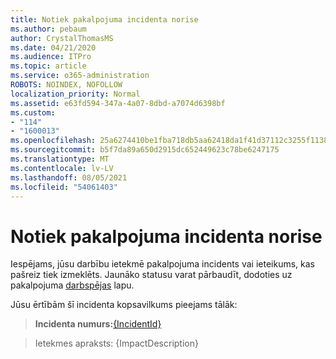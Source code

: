 ```yaml
---
title: Notiek pakalpojuma incidenta norise
ms.author: pebaum
author: CrystalThomasMS
ms.date: 04/21/2020
ms.audience: ITPro
ms.topic: article
ms.service: o365-administration
ROBOTS: NOINDEX, NOFOLLOW
localization_priority: Normal
ms.assetid: e63fd594-347a-4a07-8dbd-a7074d6398bf
ms.custom:
- "114"
- "1600013"
ms.openlocfilehash: 25a6274410be1fba718db5aa62418da1f41d37112c3255f11386bfef3afa0f45
ms.sourcegitcommit: b5f7da89a650d2915dc652449623c78be6247175
ms.translationtype: MT
ms.contentlocale: lv-LV
ms.lasthandoff: 08/05/2021
ms.locfileid: "54061403"
---
```

# <a name="service-incident-in-progress"></a>Notiek pakalpojuma incidenta norise

Iespējams, jūsu darbību ietekmē pakalpojuma incidents vai ieteikums, kas pašreiz tiek izmeklēts. Jaunāko statusu varat pārbaudīt, dodoties uz pakalpojuma [darbspējas](https://admin.microsoft.com/adminportal/home#/servicehealth) lapu.
  
Jūsu ērtībām šī incidenta kopsavilkums pieejams tālāk:
  
> **Incidenta numurs:**[{IncidentId}](https://admin.microsoft.com/adminportal/home#/servicehealth)
    
> Ietekmes apraksts: {ImpactDescription}
